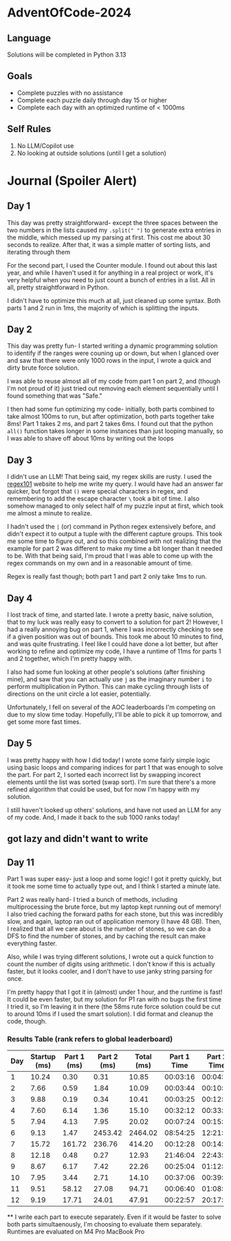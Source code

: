 # AdventOfCode-2024

## Language
Solutions will be completed in Python 3.13

## Goals
- Complete puzzles with no assistance
- Complete each puzzle daily through day 15 or higher
- Complete each day with an optimized runtime of < 1000ms

## Self Rules
1. No LLM/Copilot use
2. No looking at outside solutions (until I get a solution)

# Journal (Spoiler Alert)

## Day 1
This day was pretty straightforward- except the three spaces between the two numbers in the lists caused my `.split(" ")` to generate extra entries in the middle, which messed up my parsing at first. This cost me about 30 seconds to realize. After that, it was a simple matter of sorting lists, and iterating through them

For the second part, I used the Counter module. I found out about this last year, and while I haven't used it for anything in a real project or work, it's very helpful when you need to just count a bunch of entries in a list. All in all, pretty straightforward in Python.

I didn't have to optimize this much at all, just cleaned up some syntax. Both parts 1 and 2 run in 1ms, the majority of which is splitting the inputs.

## Day 2
This day was pretty fun- I started writing a dynamic programming solution to identify if the ranges were couning up or down, but when I glanced over and saw that there were only 1000 rows in the input, I wrote a quick and dirty brute force solution.

I was able to reuse almost all of my code from part 1 on part 2, and (though I'm not proud of it) just tried out removing each element sequentially until I found something that was "Safe."

I then had some fun optimizing my code- initially, both parts combined to take almost 100ms to run, but after optimization, both parts together take 8ms! Part 1 takes 2 ms, and part 2 takes 6ms. I found out that the python `all()` function takes longer in some instances than just looping manually, so I was able to shave off about 10ms by writing out the loops

## Day 3
I didn't use an LLM! That being said, my regex skills are rusty. I used the [regex101](https://regex101.com) website to help me write my query. I would have had an answer far quicker, but forgot that `()` were special characters in regex, and remembering to add the escape character `\` took a bit of time. I also somehow managed to only select half of my puzzle input at first, which took me almost a minute to realize.

I hadn't used the `|` (or) command in Python regex extensively before, and didn't expect it to output a tuple with the different capture groups. This took me some time to figure out, and so this combined with not realizing that the example for part 2 was different to make my time a bit longer than it needed to be. With that being said, I'm proud that I was able to come up with the regex commands on my own and in a reasonable amount of time.

Regex is really fast though; both part 1 and part 2 only take 1ms to run.


## Day 4
I lost track of time, and started late. I wrote a pretty basic, naive solution, that to my luck was really easy to convert to a solution for part 2! However, I had a really annoying bug on part 1, where I was incorrectly checking to see if a given position was out of bounds. This took me about 10 minutes to find, and was quite frustrating. I feel like I could have done a lot better, but after working to refine and optimize my code, I have a runtime of 11ms for parts 1 and 2 together, which I'm pretty happy with.

I also had some fun looking at other people's solutions (after finishing mine), and saw that you can actually use `j` as the imaginary number `i` to perform multiplication in Python. This can make cycling through lists of directions on the unit circle a lot easier, potentially.

Unfortunately, I fell on several of the AOC leaderboards I'm competing on due to my slow time today. Hopefully, I'll be able to pick it up tomorrow, and get some more fast times.


## Day 5
I was pretty happy with how I did today! I wrote some fairly simple logic using basic loops and comparing indices for part 1 that was enough to solve the part. For part 2, I sorted each incorrect list by swapping incorect elements until the list was sorted (swap sort). I'm sure that there's a more refined algorithm that could be used, but for now I'm happy with my solution.

I still haven't looked up others' solutions, and have not used an LLM for any of my code. And, I made it back to the sub 1000 ranks today!

## got lazy and didn't want to write

## Day 11
Part 1 was super easy- just a loop and some logic! I got it pretty quickly, but it took me some time to actually type out, and I think I started a minute late.

Part 2 was really hard- I tried a bunch of methods, including multiprocessing the brute force, but my laptop kept running out of memory! I also tried caching the forward paths for each stone, but this was incredibly slow, and again, laptop ran out of application memory (I have 48 GB). Then, I realized that all we care about is the number of stones, so we can do a DFS to find the number of stones, and by caching the result can make everything faster.

Also, while I was trying different solutions, I wrote out a quick function to count the number of digits using arithmetic. I don't know if this is actually faster, but it looks cooler, and I don't have to use janky string parsing for once.

I'm pretty happy that I got it in (almost) under 1 hour, and the runtime is fast! It could be even faster, but my solution for P1 ran with no bugs the first time I tried it, so I'm leaving it in there (the 58ms rute force solution could be cut to around 10ms if I used the smart solution). I did format and cleanup the code, though.

### Results Table (rank refers to global leaderboard)
| Day | Startup (ms) | Part 1 (ms) | Part 2 (ms) | Total (ms) | Part 1 Time | Part 2 Time |
| --- | ------------ | ----------- | ----------- | ---------- | ----------- | ----------- |
| 1   | 10.24        | 0.30        | 0.31        | 10.85      | 00:03:16    | 00:04:53    |
| 2   | 7.66         | 0.59        | 1.84        | 10.09      | 00:03:44    | 00:10:50    |
| 3   | 9.88         | 0.19        | 0.34        | 10.41      | 00:03:25    | 00:12:58    |
| 4   | 7.60         | 6.14        | 1.36        | 15.10      | 00:32:12    | 00:33:01    |
| 5   | 7.94         | 4.13        | 7.95        | 20.02      | 00:07:24    | 00:15:51    |
| 6   | 9.13         | 1.47        | 2453.42     | 2464.02    | 08:54:25    | 12:21:08    |
| 7   | 15.72        | 161.72      | 236.76      | 414.20     | 00:12:28    | 00:14:53    |
| 8   | 12.18        | 0.48        | 0.27        | 12.93      | 21:46:04    | 22:43:23    |
| 9   | 8.67         | 6.17        | 7.42        | 22.26      | 00:25:04    | 01:12:45    |
| 10  | 7.95         | 3.44        | 2.71        | 14.10      | 00:37:06    | 00:39:18    |
| 11  | 9.51         | 58.12       | 27.08       | 94.71      | 00:06:40    | 01:08:03    |
| 12  | 9.19         | 17.71       | 24.01       | 47.91      | 00:22:57    | 20:17:40    |


** I write each part to execute separately. Even if it would be faster to solve both parts simultaenously, I'm choosing to evaluate them separately. Runtimes are evaluated on M4 Pro MacBook Pro
